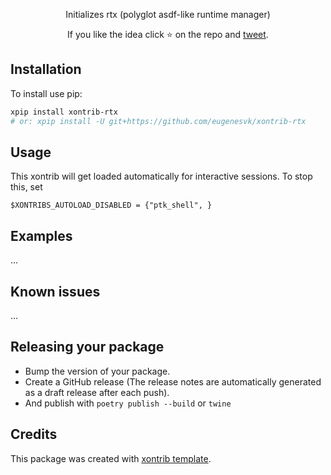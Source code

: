 <p align="center">
Initializes rtx (polyglot asdf-like runtime manager)
</p>

<p align="center">  
If you like the idea click ⭐ on the repo and <a href="https://twitter.com/intent/tweet?text=Nice%20xontrib%20for%20the%20xonsh%20shell!&url=https://github.com/eugenesvk/xontrib-rtx" target="_blank">tweet</a>.
</p>


## Installation

To install use pip:

```bash
xpip install xontrib-rtx
# or: xpip install -U git+https://github.com/eugenesvk/xontrib-rtx
```

## Usage


This xontrib will get loaded automatically for interactive sessions.
To stop this, set

```xonsh
$XONTRIBS_AUTOLOAD_DISABLED = {"ptk_shell", }
```


## Examples

...

## Known issues

...

## Releasing your package

- Bump the version of your package.
- Create a GitHub release (The release notes are automatically generated as a draft release after each push).
- And publish with `poetry publish --build` or `twine`

## Credits

This package was created with [xontrib template](https://github.com/xonsh/xontrib-template).
